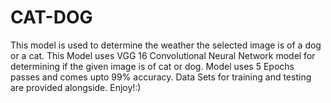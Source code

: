 # CAT-DOG
This model is used to determine the weather the selected image is of a dog or a cat.
This Model uses VGG 16 Convolutional Neural Network model for determining if the given image is of cat or dog.
Model uses 5 Epochs passes and comes upto 99% accuracy.
Data Sets for training and testing are provided alongside.
Enjoy!:)
